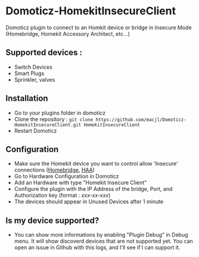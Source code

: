# Domoticz-HomekitInsecureClient

Domoticz plugin to connect to an Homkit device or bridge in Insecure Mode (Homebridge, Homekit Accessory Architect, etc...)

## Supported devices :
  - Switch Devices
  - Smart Plugs
  - Sprinkler, valves

## Installation
- Go to your plugins folder in domoticz
- Clone the repository : `git clone https://github.com/macjl/Domoticz-HomekitInsecureClient.git HomekitInsecureClient`
- Restart Domoticz

## Configuration
- Make sure the Homekit device you want to control allow 'Insecure' connections ([Homebridge](https://github.com/oznu/homebridge-config-ui-x/wiki/Enabling-Accessory-Control), [HAA](https://github.com/RavenSystem/esp-homekit-devices/wiki/General-Configuration#Enable-HomeKit-rest-API))
- Go to Hardware Configuration in Domoticz
- Add an Hardware with type "Homekit Insecure Client"
- Configure the plugin with the IP Address of the bridge, Port, and Authorization key (format : *xxx-xx-xxx*)
- The devices should appear in Unused Devices after 1 minute

## Is my device supported?
- You can show more informations by enabling "Plugin Debug" in Debug menu. It will show discoverd devices that are not supported yet. You can open an issue in Github with this logs, and I'll see if I can support it.

